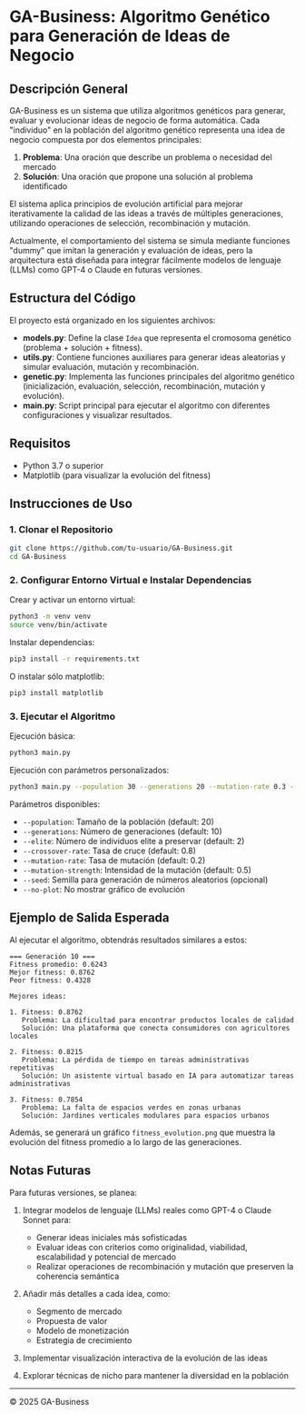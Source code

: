 # GA-Business: Algoritmo Genético para Generación de Ideas de Negocio

## Descripción General

GA-Business es un sistema que utiliza algoritmos genéticos para generar, evaluar y evolucionar ideas de negocio de forma automática. Cada "individuo" en la población del algoritmo genético representa una idea de negocio compuesta por dos elementos principales:

1. **Problema**: Una oración que describe un problema o necesidad del mercado
2. **Solución**: Una oración que propone una solución al problema identificado

El sistema aplica principios de evolución artificial para mejorar iterativamente la calidad de las ideas a través de múltiples generaciones, utilizando operaciones de selección, recombinación y mutación.

Actualmente, el comportamiento del sistema se simula mediante funciones "dummy" que imitan la generación y evaluación de ideas, pero la arquitectura está diseñada para integrar fácilmente modelos de lenguaje (LLMs) como GPT-4 o Claude en futuras versiones.

## Estructura del Código

El proyecto está organizado en los siguientes archivos:

- **models.py**: Define la clase `Idea` que representa el cromosoma genético (problema + solución + fitness).
- **utils.py**: Contiene funciones auxiliares para generar ideas aleatorias y simular evaluación, mutación y recombinación.
- **genetic.py**: Implementa las funciones principales del algoritmo genético (inicialización, evaluación, selección, recombinación, mutación y evolución).
- **main.py**: Script principal para ejecutar el algoritmo con diferentes configuraciones y visualizar resultados.

## Requisitos

- Python 3.7 o superior
- Matplotlib (para visualizar la evolución del fitness)

## Instrucciones de Uso

### 1. Clonar el Repositorio

```bash
git clone https://github.com/tu-usuario/GA-Business.git
cd GA-Business
```

### 2. Configurar Entorno Virtual e Instalar Dependencias

Crear y activar un entorno virtual:

```bash
python3 -m venv venv
source venv/bin/activate
```

Instalar dependencias:

```bash
pip3 install -r requirements.txt
```

O instalar sólo matplotlib:

```bash
pip3 install matplotlib
```

### 3. Ejecutar el Algoritmo

Ejecución básica:

```bash
python3 main.py
```

Ejecución con parámetros personalizados:

```bash
python3 main.py --population 30 --generations 20 --mutation-rate 0.3 --crossover-rate 0.7
```

Parámetros disponibles:

- `--population`: Tamaño de la población (default: 20)
- `--generations`: Número de generaciones (default: 10)
- `--elite`: Número de individuos elite a preservar (default: 2)
- `--crossover-rate`: Tasa de cruce (default: 0.8)
- `--mutation-rate`: Tasa de mutación (default: 0.2)
- `--mutation-strength`: Intensidad de la mutación (default: 0.5)
- `--seed`: Semilla para generación de números aleatorios (opcional)
- `--no-plot`: No mostrar gráfico de evolución

## Ejemplo de Salida Esperada

Al ejecutar el algoritmo, obtendrás resultados similares a estos:

```
=== Generación 10 ===
Fitness promedio: 0.6243
Mejor fitness: 0.8762
Peor fitness: 0.4328

Mejores ideas:

1. Fitness: 0.8762
   Problema: La dificultad para encontrar productos locales de calidad
   Solución: Una plataforma que conecta consumidores con agricultores locales

2. Fitness: 0.8215
   Problema: La pérdida de tiempo en tareas administrativas repetitivas
   Solución: Un asistente virtual basado en IA para automatizar tareas administrativas

3. Fitness: 0.7854
   Problema: La falta de espacios verdes en zonas urbanas
   Solución: Jardines verticales modulares para espacios urbanos
```

Además, se generará un gráfico `fitness_evolution.png` que muestra la evolución del fitness promedio a lo largo de las generaciones.

## Notas Futuras

Para futuras versiones, se planea:

1. Integrar modelos de lenguaje (LLMs) reales como GPT-4 o Claude Sonnet para:
   - Generar ideas iniciales más sofisticadas
   - Evaluar ideas con criterios como originalidad, viabilidad, escalabilidad y potencial de mercado
   - Realizar operaciones de recombinación y mutación que preserven la coherencia semántica

2. Añadir más detalles a cada idea, como:
   - Segmento de mercado
   - Propuesta de valor
   - Modelo de monetización
   - Estrategia de crecimiento

3. Implementar visualización interactiva de la evolución de las ideas

4. Explorar técnicas de nicho para mantener la diversidad en la población

---

© 2025 GA-Business